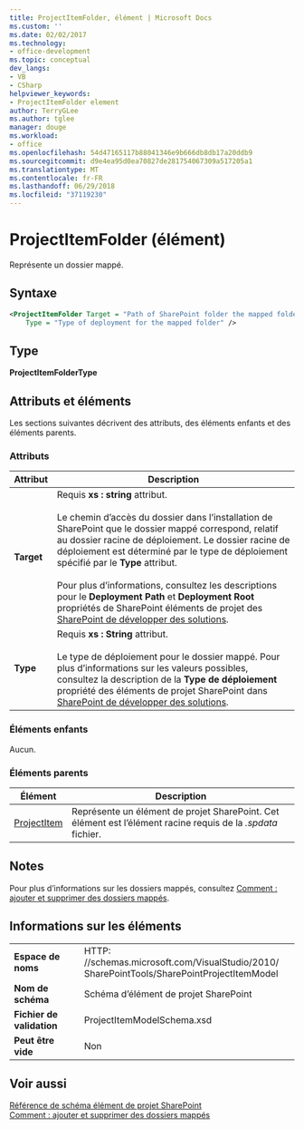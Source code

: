 ```yaml
---
title: ProjectItemFolder, élément | Microsoft Docs
ms.custom: ''
ms.date: 02/02/2017
ms.technology:
- office-development
ms.topic: conceptual
dev_langs:
- VB
- CSharp
helpviewer_keywords:
- ProjectItemFolder element
author: TerryGLee
ms.author: tglee
manager: douge
ms.workload:
- office
ms.openlocfilehash: 54d47165117b88041346e9b666db8db17a20ddb9
ms.sourcegitcommit: d9e4ea95d0ea70827de281754067309a517205a1
ms.translationtype: MT
ms.contentlocale: fr-FR
ms.lasthandoff: 06/29/2018
ms.locfileid: "37119230"
---
```

# <a name="projectitemfolder-element"></a>ProjectItemFolder (élément)
  Représente un dossier mappé.  
  
## <a name="syntax"></a>Syntaxe  
  
```xml  
<ProjectItemFolder Target = "Path of SharePoint folder the mapped folder corresponds to"  
    Type = "Type of deployment for the mapped folder" />  
```  
  
## <a name="type"></a>Type  
 **ProjectItemFolderType**  
  
## <a name="attributes-and-elements"></a>Attributs et éléments
 Les sections suivantes décrivent des attributs, des éléments enfants et des éléments parents.  
  
### <a name="attributes"></a>Attributs  
  
|Attribut|Description|  
|---------------|-----------------|  
|**Target**|Requis **xs : string** attribut.<br /><br /> Le chemin d’accès du dossier dans l’installation de SharePoint que le dossier mappé correspond, relatif au dossier racine de déploiement. Le dossier racine de déploiement est déterminé par le type de déploiement spécifié par le **Type** attribut.<br /><br /> Pour plus d’informations, consultez les descriptions pour le **Deployment Path** et **Deployment Root** propriétés de SharePoint éléments de projet des [SharePoint de développer des solutions](../sharepoint/developing-sharepoint-solutions.md).|  
|**Type**|Requis **xs : String** attribut.<br /><br /> Le type de déploiement pour le dossier mappé. Pour plus d’informations sur les valeurs possibles, consultez la description de la **Type de déploiement** propriété des éléments de projet SharePoint dans [SharePoint de développer des solutions](../sharepoint/developing-sharepoint-solutions.md).|  
  
### <a name="child-elements"></a>Éléments enfants
 Aucun.  
  
### <a name="parent-elements"></a>Éléments parents
  
|Élément|Description|  
|-------------|-----------------|  
|[ProjectItem](../sharepoint/projectitem-element.md)|Représente un élément de projet SharePoint. Cet élément est l’élément racine requis de la *.spdata* fichier.|  
  
## <a name="remarks"></a>Notes  
 Pour plus d’informations sur les dossiers mappés, consultez [Comment : ajouter et supprimer des dossiers mappés](../sharepoint/how-to-add-and-remove-mapped-folders.md).  
  
## <a name="element-information"></a>Informations sur les éléments
  
|||  
|-|-|  
|**Espace de noms**|HTTP<nolink>: //schemas.microsoft.com/VisualStudio/2010/<br>SharePointTools/SharePointProjectItemModel|  
|**Nom de schéma**|Schéma d’élément de projet SharePoint|  
|**Fichier de validation**|ProjectItemModelSchema.xsd|  
|**Peut être vide**|Non|  
  
## <a name="see-also"></a>Voir aussi
 [Référence de schéma élément de projet SharePoint](../sharepoint/sharepoint-project-item-schema-reference.md)   
 [Comment : ajouter et supprimer des dossiers mappés](../sharepoint/how-to-add-and-remove-mapped-folders.md)  
  
